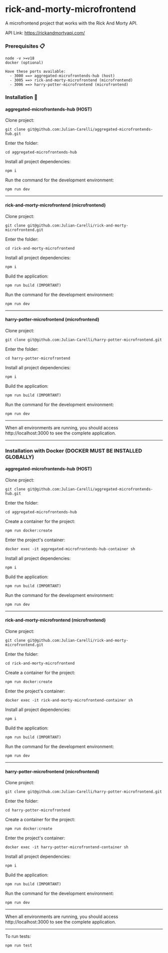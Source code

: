 # rick-and-morty-microfrontend

A microfrontend project that works with the Rick And Morty API.

API Link: https://rickandmortyapi.com/

### Prerequisites 📋

```
node -v >=v18
docker (optional)

Have these ports available:
  - 3000 ==> aggregated-microfrontends-hub (host)
  - 3005 ==> rick-and-morty-microfrontend (microfrontend)
  - 3006 ==> harry-potter-microfrontend (microfrontend)
```

### Installation 🔧

#### aggregated-microfrontends-hub (HOST)

Clone project:

```
git clone git@github.com:Julian-Carelli/aggregated-microfrontends-hub.git
```

Enter the folder:

```
cd aggregated-microfrontends-hub
```

Install all project dependencies:

```
npm i
```

Run the command for the development environment:

```
npm run dev
```

------------------------------------------------------

#### rick-and-morty-microfrontend (microfrontend)

Clone project:

```
git clone git@github.com:Julian-Carelli/rick-and-morty-microfrontend.git
```

Enter the folder:

```
cd rick-and-morty-microfrontend 
```

Install all project dependencies:

```
npm i
```

Build the application:

```
npm run build (IMPORTANT)
```

Run the command for the development environment:

```
npm run dev
```

------------------------------------------------------

#### harry-potter-microfrontend (microfrontend)

Clone project:

```
git clone git@github.com:Julian-Carelli/harry-potter-microfrontend.git
```

Enter the folder:

```
cd harry-potter-microfrontend
```

Install all project dependencies:

```
npm i
```

Build the application:

```
npm run build (IMPORTANT)
```

Run the command for the development environment:

```
npm run dev
```

------------------------------------------------------

When all environments are running, you should access http://localhost:3000 to see the complete application.

------------------------------------------------------


### Installation with Docker (DOCKER MUST BE INSTALLED GLOBALLY)

#### aggregated-microfrontends-hub (HOST)

Clone project:

```
git clone git@github.com:Julian-Carelli/aggregated-microfrontends-hub.git
```

Enter the folder:

```
cd aggregated-microfrontends-hub
```

Create a container for the project:

```
npm run docker:create
```

Enter the project's container:

```
docker exec -it aggregated-microfrontends-hub-container sh
```

Install all project dependencies:

```
npm i
```

Build the application:

```
npm run build (IMPORTANT)
```

Run the command for the development environment:

```
npm run dev
```

------------------------------------------------------

#### rick-and-morty-microfrontend (microfrontend)

Clone project:

```
git clone git@github.com:Julian-Carelli/rick-and-morty-microfrontend.git
```

Enter the folder:

```
cd rick-and-morty-microfrontend
```

Create a container for the project:

```
npm run docker:create
```

Enter the project's container:

```
docker exec -it rick-and-morty-microfrontend-container sh
```

Install all project dependencies:

```
npm i
```

Build the application:

```
npm run build (IMPORTANT)
```

Run the command for the development environment:

```
npm run dev
```

------------------------------------------------------

#### harry-potter-microfrontend (microfrontend)

Clone project:

```
git clone git@github.com:Julian-Carelli/harry-potter-microfrontend.git
```

Enter the folder:

```
cd harry-potter-microfrontend
```

Create a container for the project:

```
npm run docker:create
```

Enter the project's container:

```
docker exec -it harry-potter-microfrontend-container sh
```

Install all project dependencies:

```
npm i
```

Build the application:

```
npm run build (IMPORTANT)
```

Run the command for the development environment:

```
npm run dev
```

------------------------------------------------------

When all environments are running, you should access http://localhost:3000 to see the complete application.

------------------------------------------------------

To run tests:

```
npm run test
```
